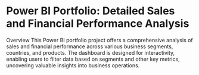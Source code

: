 # Power BI Portfolio: Detailed Sales and Financial Performance Analysis
Overview
This Power BI portfolio project offers a comprehensive analysis of sales and financial performance across various business segments, countries, and products. The dashboard is designed for interactivity, enabling users to filter data based on segments and other key metrics, uncovering valuable insights into business operations.
